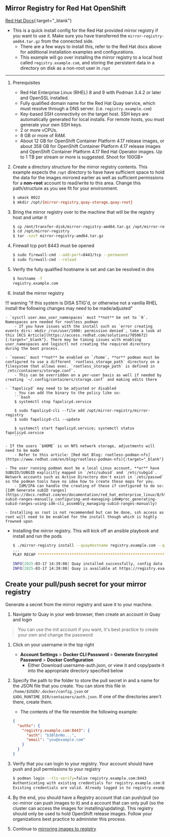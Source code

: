 ## Mirror Registry for Red Hat OpenShift

[Red Hat Docs](https://docs.redhat.com/en/documentation/openshift_container_platform/4.18/html-single/disconnected_environments/index#installing-mirroring-creating-registry){:target="_blank"}

- This is a quick install config for the Red Hat provided mirror registry if you want to use it. Make sure you have transferred the `mirror-registry-amd64.tar.gz` from the connected side.
    - There are a few ways to install this, refer to the Red Hat docs above for additional installation examples and configurations.
    - This example will go over installing the mirror registry to a local host called `registry.example.com`, and storing the persistent data in a directory on disk as a non-root user in `/opt`

---

1. Prerequisites
    - Red Hat Enterprise Linux (RHEL) 8 and 9 with Podman 3.4.2 or later and OpenSSL installed.
    - Fully qualified domain name for the Red Hat Quay service, which must resolve through a DNS server. (i.e. `registry.example.com`)
    - Key-based SSH connectivity on the target host. SSH keys are automatically generated for local installs. For remote hosts, you must generate your own SSH keys.
    - 2 or more vCPUs.
    - 8 GB or more of RAM.
    - About 12 GB for OpenShift Container Platform 4.17 release images, or about 358 GB for OpenShift Container Platform 4.17 release images and OpenShift Container Platform 4.17 Red Hat Operator images. Up to 1 TB per stream or more is suggested. Shoot for 100GB+

1. Create a directory structure for the mirror registry contents. This example expects the `/opt` directory to have have sufficient space to hold the data for the images mirrored earlier as well as sufficient permissions for a **non-root** account to read/write to this area. Change this path/structure as you see fit for your environment.
    ```bash
    $ umask 0022
    $ mkdir /opt/{mirror-registry,quay-storage,quay-root}
    ```
1. Bring the mirror registry over to the machine that will be the registry host and untar it
    ```bash
    $ cp /mnt/transfer-disk/mirror-registry-amd64.tar.gz /opt/mirror-registry/
    $ cd /opt/mirror-registry
    $ tar -xzvf mirror-registry-amd64.tar.gz
    ```
1. Firewall tcp port 8443 must be opened
    ```bash
    $ sudo firewall-cmd --add-port=8443/tcp --permanent
    $ sudo firewall-cmd --reload
    ```
1. Verify the fully qualified hostname is set and can be resolved in dns
    ```bash
    $ hostname -f
    registry.example.com
    ```
2. Install the mirror registry

!!! warning "If this system is DISA STIG'd, or otherwise not a vanilla RHEL install the following changes may need to be made/adjusted"
    
    - `sysctl user.max_user_namespaces` must **not** be set to `0`. Namespaces are needed for rootless podman
        - If you have issues with the install such as `error creating events dirs: mkdir /run/user/1000: permission denied`, take a look at this [KCS Article](https://access.redhat.com/solutions/7050672){:target="_blank"}. There may be timing issues with enabling user_namespaces and loginctl not creating the required directory during the boot process.
    
    - `noexec` must **not** be enabled on `/home`, **or** podman must be configured to use a different `rootless_storage_path` directory on a filesystem that allows exec. `rootless_storage_path` is defined in `/etc/containers/storage.conf`. 
        - This can be overridden on a per-user basis as well if needed by creating `~/.config/containers/storage.conf` and making edits there
    
    - `fapolicyd` may need to be adjusted or disabled
        - You can add the binary to the policy like so:
        ```bash
        $ systemctl stop fapolicyd.service
        
        $ sudo fapolicyd-cli --file add /opt/mirror-registry/mirror-registry
        $ sudo fapolicyd-cli --update
        
        $ systemctl start fapolicyd.service; systemctl status fapolicyd.service
        ```
    
    - If the users `$HOME` is on NFS network storage, adjustments will need to be made
        - Refer to this article: [Red Hat Blog: rootless-podman-nfs](https://www.redhat.com/en/blog/rootless-podman-nfs){:target="_blank"}
    
    - The user running podman must be a local Linux account, **or** have SUBUID/SUBGID explicitly mapped in `/etc/subuid` and `/etc/subgid`. Network accounts such as Active Directory don't exist in `/etc/passwd` so the podman tools have no idea how to create these maps for you.
        - IdM/IPA can handle the creating of these if configured to do so: [IdM Generate subID ranges](https://docs.redhat.com/en/documentation/red_hat_enterprise_linux/8/html/configuring_and_managing_identity_management/assembly_managing-subid-ranges-manually_configuring-and-managing-idm#proc_generating-subid-ranges-using-idm-cli_assembly_managing-subid-ranges-manually)
    
    - Installing as root is not recommended but can be done, ssh access as root will need to be enabled for the install though which is highly frowned upon
    
  - Installing the mirror registry. This will kick off an ansible playbook and install and run the pods
    ```bash
    $ ./mirror-registry install --quayHostname registry.example.com --quayRoot /opt/quay-root --quayStorage /opt/quay-storage
    ...
    PLAY RECAP ********************************************************************************************************************************************************************admin@registry.example.com : ok=50   changed=28   unreachable=0    failed=0    skipped=14   rescued=0    ignored=0

    INFO[2025-03-17 14:39:08] Quay installed successfully, config data is stored in /opt/quay-root
    INFO[2025-03-17 14:39:08] Quay is available at https://registry.example.com:8443 with credentials (init, 4AywhWu5xsjiN2et09C3mg1rV7K6IS8f)
    ```

## Create your pull/push secret for your mirror registry
Generate a secret from the mirror registry and save it to your machine. 

1. Navigate to Quay in your web browser, then create an account in Quay and login
> You can use the init account if you want, it's best practice to create your own and change the password 

1. Click on your username in the top right
    - **Account Settings** > **Docker CLI Password** > **Generate Encrypted Password** > **Docker Configuration**
        - Either Download username-auth.json, or view it and copy/paste it into the appropriate directory specified below

1. Specify the path to the folder to store the pull secret in and a name for the JSON file that you create. You can store this file in `/home/$USER/.docker/config.json` or `$XDG_RUNTIME_DIR/containers/auth.json`. If one of the directories aren't there, create them.
    - The contents of the file resemble the following example:
    ```json title="$XDG_RUNTIME_DIR/containers/auth.json"
    {
      "auths": {
        "registry.example.com:8443": {
          "auth": "b3BlbnNo...",
          "email": "you@example.com"
        }
      }
    }
    ```

1. Verify that you can login to your registry. Your account should have push and pull permissions to your registry
    ```bash
    $ podman login --tls-verify=false registry.example.com:8443
    Authenticating with existing credentials for registry.example.com:8443
    Existing credentials are valid. Already logged in to registry.example.com:8443
    ```

1. By the end, you should have a Registry account that can push/pull (so oc-mirror can push images to it) and a account that can only pull (so the cluster can access the images for installing/updating). This registry should only be used to hold OpenShift release images. Follow your organizations best practice to administer this process.

1. Continue to [mirroring images to registry](../disconnected/mirroring.md)